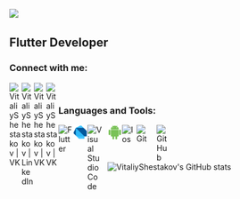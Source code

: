 ![](https://komarev.com/ghpvc/?username=VitaliyShestakov)

## Flutter Developer

### Connect with me:

<img align="left" alt="VitaliyShestakov | VK" width="22px" src="https://upload.wikimedia.org/wikipedia/commons/7/79/HeadHunter_logo.png" />
<img align="left" alt="VitaliyShestakov | LinkedIn" width="22px" src="https://play-lh.googleusercontent.com/kMofEFLjobZy_bCuaiDogzBcUT-dz3BBbOrIEjJ-hqOabjK8ieuevGe6wlTD15QzOqw" />
<img align="left" alt="VitaliyShestakov | VK" width="22px" src="https://upload.wikimedia.org/wikipedia/commons/thumb/f/f3/VK_Compact_Logo_%282021-present%29.svg/1200px-VK_Compact_Logo_%282021-present%29.svg.png" />
<img align="left" alt="VitaliyShestakov | VK" width="22px" src="https://upload.wikimedia.org/wikipedia/commons/thumb/8/83/Telegram_2019_Logo.svg/800px-Telegram_2019_Logo.svg.png" />


<br />

### Languages and Tools:

<img align="left" alt="Flutter" width="26px" src="https://www.vectorlogo.zone/logos/flutterio/flutterio-icon.svg" />
<img align="left" alt="Dart" width="26px" src="https://raw.githubusercontent.com/github/explore/80688e429a7d4ef2fca1e82350fe8e3517d3494d/topics/dart/dart.png" />
<img align="left" alt="Visual Studio Code" width="26px" src="https://cdn.jsdelivr.net/gh/devicons/devicon/icons/vscode/vscode-original.svg" style="padding-right:10px;" />
<img align="left" alt="Android" width="26px" src="https://raw.githubusercontent.com/github/explore/80688e429a7d4ef2fca1e82350fe8e3517d3494d/topics/android/android.png" />
<img align="left" alt="Ios" width="26px" src="https://icons-for-free.com/iconfiles/png/512/ios+icon-1320195563164792488.png" />
<img align="left" alt="Git" width="26px" src="https://cdn.jsdelivr.net/gh/devicons/devicon/icons/git/git-original.svg" style="padding-right:10px;" />
<img align="left" alt="GitHub" width="26px" src="https://user-images.githubusercontent.com/3369400/139447912-e0f43f33-6d9f-45f8-be46-2df5bbc91289.png" 
/>
<br />
<br />


![VitaliyShestakov's GitHub stats](https://github-readme-stats.vercel.app/api?username=VitaliyShestakov&show_icons=true&theme=radical)



[linkedin]: https://www.linkedin.com/in/vlad-kalachev-ab87b312a/
[vk]: https://vk.com/shestakov_vi

